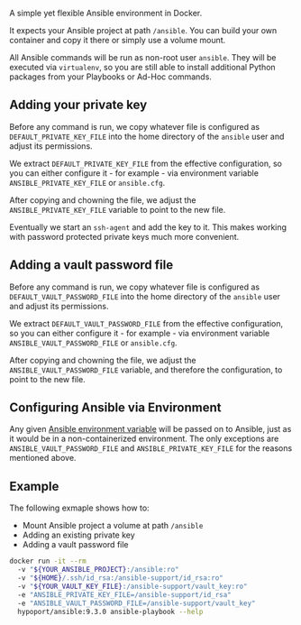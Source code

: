A simple yet flexible Ansible environment in Docker.

It expects your Ansible project at path `/ansible`. You can build your own container and copy it there or simply use a volume mount.

All Ansible commands will be run as non-root user `ansible`. They will be executed via `virtualenv`, so you are still able to install additional Python packages from your Playbooks or Ad-Hoc commands.

## Adding your private key

Before any command is run, we copy whatever file is configured as `DEFAULT_PRIVATE_KEY_FILE` into the home directory of the `ansible` user and adjust its permissions.

We extract `DEFAULT_PRIVATE_KEY_FILE` from the effective configuration, so you can either configure it - for example - via environment variable `ANSIBLE_PRIVATE_KEY_FILE` or `ansible.cfg`.

After copying and chowning the file, we adjust the `ANSIBLE_PRIVATE_KEY_FILE` variable to point to the new file.

Eventually we start an `ssh-agent` and add the key to it. This makes working with password protected private keys much more convenient.

## Adding a vault password file

Before any command is run, we copy whatever file is configured as `DEFAULT_VAULT_PASSWORD_FILE` into the home directory of the `ansible` user and adjust its permissions.

We extract `DEFAULT_VAULT_PASSWORD_FILE` from the effective configuration, so you can either configure it - for example - via environment variable `ANSIBLE_VAULT_PASSWORD_FILE` or `ansible.cfg`.

After copying and chowning the file, we adjust the `ANSIBLE_VAULT_PASSWORD_FILE` variable, and therefore the configuration, to point to the new file.

## Configuring Ansible via Environment

Any given [Ansible environment variable](https://docs.ansible.com/ansible/latest/reference_appendices/config.html#ansible-configuration-settings) will be passed on to Ansible, just as it would be in a non-containerized environment. The only exceptions are `ANSIBLE_VAULT_PASSWORD_FILE` and `ANSIBLE_PRIVATE_KEY_FILE` for the reasons mentioned above.

## Example

The following exmaple shows how to:

* Mount Ansible project a volume at path `/ansible`
* Adding an existing private key
* Adding a vault password file

```bash
docker run -it --rm
  -v "${YOUR_ANSIBLE_PROJECT}:/ansible:ro"
  -v "${HOME}/.ssh/id_rsa:/ansible-support/id_rsa:ro"
  -v "${YOUR_VAULT_KEY_FILE}:/ansible-support/vault_key:ro"
  -e "ANSIBLE_PRIVATE_KEY_FILE=/ansible-support/id_rsa"
  -e "ANSIBLE_VAULT_PASSWORD_FILE=/ansible-support/vault_key"
  hypoport/ansible:9.3.0 ansible-playbook --help
```
